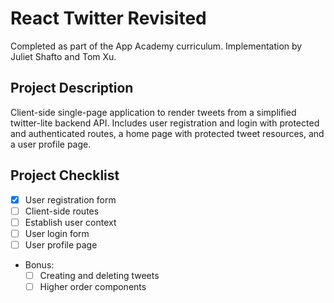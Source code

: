 # React Twitter Revisited
Completed as part of the App Academy curriculum. Implementation by Juliet Shafto and Tom Xu.

## Project Description
Client-side single-page application to render tweets from a simplified twitter-lite backend API. Includes user registration and login with protected and authenticated routes, a home page with protected tweet resources, and a user profile page.

## Project Checklist
- [x] User registration form
- [ ] Client-side routes
- [ ] Establish user context
- [ ] User login form
- [ ] User profile page
- Bonus:
  - [ ] Creating and deleting tweets
  - [ ] Higher order components
